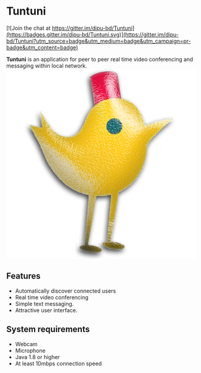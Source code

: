 # Tuntuni

[![Join the chat at https://gitter.im/dipu-bd/Tuntuni](https://badges.gitter.im/dipu-bd/Tuntuni.svg)](https://gitter.im/dipu-bd/Tuntuni?utm_source=badge&utm_medium=badge&utm_campaign=pr-badge&utm_content=badge)

**Tuntuni** is an application for peer to peer real time video conferencing and messaging within local network. 
[![Tuntuni](blog/icon/tuntuni.png)](https://github.com/dipu-bd/Tuntuni/releases)

## Features  
- Automatically discover connected users
- Real time video conferencing
- Simple text messaging.
- Attractive user interface.

## System requirements
- Webcam 
- Microphone 
- Java 1.8 or higher
- At least 10mbps connection speed




